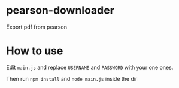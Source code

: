 # pearson-downloader
Export pdf from pearson

# How to use

Edit `main.js` and replace `USERNAME` and `PASSWORD` with your one ones.

Then run `npm install` and `node main.js` inside the dir
